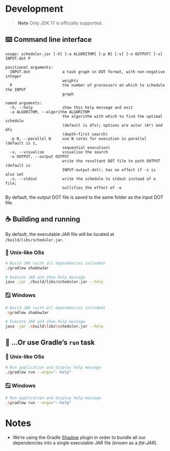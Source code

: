 # Development

> **Note**
> Only JDK 17 is officially supported.

## ⌨️ Command line interface

```
usage: scheduler.jar [-h] [-a ALGORITHM] [-p N] [-v] [-o OUTPUT] [-s] INPUT.dot P
```

```
positional arguments:
  INPUT.dot              a task graph in DOT format, with non-negative integer
                         weights
  P                      the number of processors on which to schedule the INPUT
                         graph

named arguments:
  -h, --help             show this help message and exit
  -a ALGORITHM, --algorithm ALGORITHM
                         the algorithm with which to find the optimal schedule
                         (default is dfs); options are astar (A*) and dfs
                         (depth-first search)
  -p N, --parallel N     use N cores for execution in parallel (default is 1,
                         sequential execution)
  -v, --visualise        visualise the search
  -o OUTPUT, --output OUTPUT
                         write the resultant DOT file to path OUTPUT (default is
                         INPUT-output.dot); has no effect if -s is also set
  -s, --stdout           write the schedule to stdout instead of a file;
                         nullifies the effect of -o
```

By default, the output DOT file is saved to the same folder as the input DOT file.

## ☕ Building and running

By default, the executable JAR file will be located at `/build/libs/scheduler.jar`.

### 🐧 Unix-like OSs

```sh
# Build JAR (with all dependencies included)
./gradlew shadowJar

# Execute JAR and show help message
java -jar ./build/libs/scheduler.jar --help
```

### 🪟 Windows

```sh
# Build JAR (with all dependencies included)
.\gradlew shadowJar

# Execute JAR and show help message
java -jar .\build\libs\scheduler.jar --help
```

## 🐘 …Or use Gradle’s `run` task

### 🐧 Unix-like OSs

```sh
# Run application and display help message
./gradlew run --args="--help"
```

### 🪟 Windows

```sh
# Run application and display help message
.\gradlew run --args="--help"
```

# Notes

- We’re using the Gradle [Shadow](https://imperceptiblethoughts.com/shadow) plugin in order to bundle all our dependencies into a single executable JAR file (known as a *fat-JAR*).
